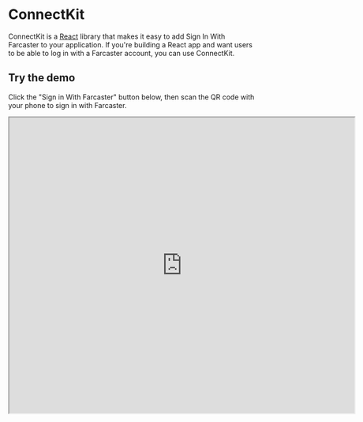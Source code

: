 # ConnectKit

ConnectKit is a [React](https://react.dev/) library that makes it easy to add Sign In With Farcaster to your application. If you're building a React app and want users to be able to log in with a Farcaster account, you can use ConnectKit.

## Try the demo

Click the "Sign in With Farcaster" button below, then scan the QR code with your phone to sign in with Farcaster.

<iframe src="https://sign-in-with-farcaster-demo.replit.app/" width="700" height="600" />

## Features

### Mobile login

ConnectKit generates and displays a scannable login QR code, similar to connecting a mobile wallet or Farcaster signer.

### Based on Sign in With Ethereum

Sign in With Farcaster is an extension of [Sign in With Ethereum](https://login.xyz/), the standard for web authentication using an Ethereum address.

### Open Source

ConnectKit is open source. If you'd like to contribute or open an issue, see the Github repository [here](https://github.com/farcasterxyz/connect-monorepo).
